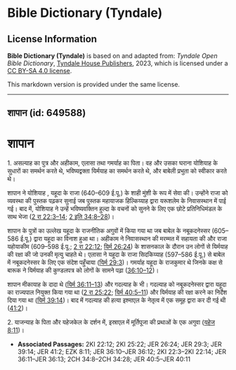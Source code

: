 # Bible Dictionary (Tyndale)

## License Information

**Bible Dictionary (Tyndale)** is based on and adapted from: _Tyndale Open Bible Dictionary_, [Tyndale House Publishers](https://tyndaleopenresources.com/), 2023, which is licensed under a [CC BY-SA 4.0 license](https://creativecommons.org/licenses/by-sa/4.0/legalcode.en).

This markdown version is provided under the same license.



--------------------------------

## शापान (id: 649588)

शापान
=====

1\. असल्याह का पुत्र और अहीकाम, एलासा तथा गमर्याह का पिता। वह और उसका घराना योशियाह के सुधारों का समर्थन करते थे, भविष्यद्वक्ता यिर्मयाह का समर्थन करते थे, और बाबेली प्रभुता को स्वीकार करते थे।

शापान ने योशियाह , यहूदा के राजा (640–609 ई.पू.) के शाही मुंशी के रूप में सेवा की। उन्होंने राजा को व्यवस्था की पुस्तक पढ़कर सुनाई जब पुस्तक महायाजक हिल्किय्याह द्वारा यरूशलेम के निवासस्थान में पाई गई। बाद में, योशियाह ने उन्हें भविष्यवक्तिन हुल्दा के वचनों को सुनने के लिए एक छोटे प्रतिनिधिमंडल के साथ भेजा ([2 रा 22:3–14](https://ref.ly/2Kgs22:3-2Kgs22:14); [2 इति 34:8–28](https://ref.ly/2Chr34:8-2Chr34:28))।

शापान के पुत्रों का उल्लेख यहूदा के राजनीतिक अगुवों में किया गया था जब बाबेल के नबूकदनेस्सर (605–586 ई.पू.) द्वारा यहूदा का विनाश हुआ था। अहीकाम ने निवासस्थान की मरम्मत में सहायता की और राजा यहोयाकीम (609–598 ई.पू.; [2 रा 22:12](https://ref.ly/2Kgs22:12); [यिर्म 26:24](https://ref.ly/Jer26:24)) के शासनकाल के दौरान उन लोगों से यिर्मयाह की रक्षा की जो उनकी मृत्यु चाहते थे। एलासा ने यहूदा के राजा सिदकिय्याह (597–586 ई.पू.) से बाबेल में नबूकदनेस्सर के लिए एक संदेश पहुँचाया ([यिर्म 29:3](https://ref.ly/Jer29:3))। गमर्याह यहूदा के राजकुमार थे जिनके कक्ष से बारूक ने यिर्मयाह की कुण्डलपत्र को लोगों के सामने पढ़ा ([36:10–12](https://ref.ly/Jer36:10-Jer36:12))।

शापान मीकायाह के दादा थे ([यिर्म 36:11–13](https://ref.ly/Jer36:11-Jer36:13)) और गदल्याह के भी। गदल्याह को नबूकदनेस्सर द्वारा यहूदा का राज्यपाल नियुक्त किया गया था ([2 रा 25:22](https://ref.ly/2Kgs25:22); [यिर्म 40:5–11](https://ref.ly/Jer40:5-Jer40:11)) और यिर्मयाह की रक्षा करने का निर्देश दिया गया था ([यिर्म 39:14](https://ref.ly/Jer39:14))। बाद में गदल्याह की हत्या इश्माएल के नेतृत्व में एक समूह द्वारा कर दी गई थी ([41:2](https://ref.ly/Jer41:2))।

2\. याजन्याह के पिता और यहेजकेल के दर्शन में, इस्राएल में मूर्तिपूजा की प्रथाओं के एक अगुवा ([यहेज 8:11](https://ref.ly/Ezek8:11))।

* **Associated Passages:** 2KI 22:12; 2KI 25:22; JER 26:24; JER 29:3; JER 39:14; JER 41:2; EZK 8:11; JER 36:10–JER 36:12; 2KI 22:3–2KI 22:14; JER 36:11–JER 36:13; 2CH 34:8–2CH 34:28; JER 40:5–JER 40:11

